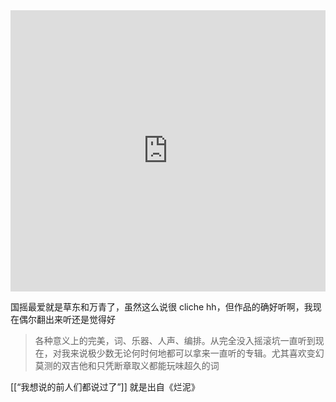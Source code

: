 <iframe allow="autoplay *; encrypted-media *; fullscreen *; clipboard-write" frameborder="0" height="450" style="width:100%;max-width:660px;overflow:hidden;background:transparent;" sandbox="allow-forms allow-popups allow-same-origin allow-scripts allow-storage-access-by-user-activation allow-top-navigation-by-user-activation" src="https://embed.music.apple.com/hk/album/%E9%86%9C%E5%A5%B4%E5%85%92/1455271984?l=en"></iframe>

国摇最爱就是草东和万青了，虽然这么说很 cliche hh，但作品的确好听啊，我现在偶尔翻出来听还是觉得好

>各种意义上的完美，词、乐器、人声、编排。从完全没入摇滚坑一直听到现在，对我来说极少数无论何时何地都可以拿来一直听的专辑。尤其喜欢变幻莫测的双吉他和只凭断章取义都能玩味超久的词

[[“我想说的前人们都说过了”]] 就是出自《烂泥》